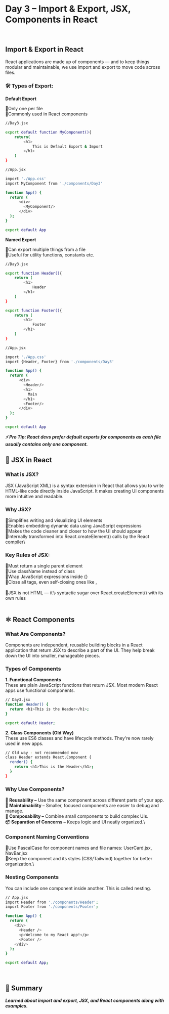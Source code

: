 # Day 3 – Import & Export, JSX, Components in React
<br/>

## Import & Export in React

React applications are made up of components — and to keep things modular and maintainable, we use import and export to move code across files.

### 🛠 Types of Export:

**Default Export**

🔹Only one per file\
🔹Commonly used in React components

```bash
//Day3.jsx

export default function MyComponent(){
    return(
        <h1>
            This is Default Export & Import
        </h1>
    )
}
```

```bash
//App.jsx

import './App.css'
import MyComponent from './components/Day3'

function App() {
  return (
      <div>
        <MyComponent/>
      </div>
  );
}

export default App
```

**Named Export**

🔹Can export multiple things from a file\
🔹Useful for utility functions, constants etc.

```bash
//Day3.jsx

export function Header(){
    return (
        <h1>
            Header
        </h1>
    )
}

export function Footer(){
    return (
        <h1>
            Footer
        </h1>
    )
}
```

```bash
//App.jsx

import './App.css'
import {Header, Footer} from './components/Day3'

function App() {
  return (
      <div>
        <Header/>
        <h1>
          Main
        </h1>
        <Footer/>
      </div>
  );
}

export default App
```

***⚡ Pro Tip: React devs prefer default exports for components as each file usually contains only one component.***
<br/>

## 📘 JSX in React

### What is JSX?

JSX (JavaScript XML) is a syntax extension in React that allows you to write HTML-like code directly inside JavaScript. It makes creating UI components more intuitive and readable.

### Why JSX?

🔹Simplifies writing and visualizing UI elements\
🔹Enables embedding dynamic data using JavaScript expressions\
🔹Makes the code cleaner and closer to how the UI should appear\
🔹Internally transformed into React.createElement() calls by the React compiler\

### Key Rules of JSX:

🔹Must return a single parent element\
🔹Use className instead of class\
🔹Wrap JavaScript expressions inside {}\
🔹Close all tags, even self-closing ones like <img />, <br />\
🔹JSX is not HTML — it’s syntactic sugar over React.createElement() with its own rules\
<br/>

## ⚛️ React Components

### What Are Components?

Components are independent, reusable building blocks in a React application that return JSX to describe a part of the UI. They help break down the UI into smaller, manageable pieces.

### Types of Components

**1. Functional Components**\
These are plain JavaScript functions that return JSX. Most modern React apps use functional components.

```bash
// Day3.jsx
function Header() {
  return <h1>This is the Header</h1>;
}

export default Header;
```

**2. Class Components (Old Way)**\
These use ES6 classes and have lifecycle methods. They're now rarely used in new apps.

```bash
// Old way - not recommended now
class Header extends React.Component {
  render() {
    return <h1>This is the Header</h1>;
  }
}
```

### Why Use Components?

**🔁 Reusability –** Use the same component across different parts of your app.\
**🔧 Maintainability –** Smaller, focused components are easier to debug and manage.\
**🧩 Composability –** Combine small components to build complex UIs.\
**📦 Separation of Concerns –** Keeps logic and UI neatly organized.\

### Component Naming Conventions

🔹Use PascalCase for component names and file names: UserCard.jsx, NavBar.jsx\
🔹Keep the component and its styles (CSS/Tailwind) together for better organization.\

### Nesting Components

You can include one component inside another. This is called nesting.

```bash
// App.jsx
import Header from './components/Header';
import Footer from './components/Footer';

function App() {
  return (
    <div>
      <Header />
      <p>Welcome to my React app!</p>
      <Footer />
    </div>
  );
}

export default App;
```
<br/>

## 📝 Summary

***Learned about import and export, JSX, and React components along with examples.***

